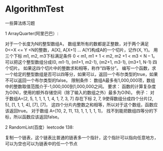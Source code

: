 # AlgorithmTest

一些算法练习题

1 ArrayQuarter(阿里巴巴）:

 对于一个长度为N的整型数组A， 数组里所有的数都是正整数，对于两个满足0<=X <= Y <N的整数，A[X], A[X+1] … A[Y]构成A的一个切片，记作(X, Y)。
 用三个下标 m1, m2, m3下标满足条件 0 < m1, m1 + 1 < m2, m2 +1 < m3 < N – 1。
 可以把这个整型数组分成(0, m1-1), (m1+1, m2-1), (m2+1, m3-1), (m3+1, N-1) 四个切片。
 如果这四个切片中的整数求和相等，称作“四等分”。
 编写一个函数，求一个给定的整型数组是否可以四等分，如果可以，返回一个布尔类型的true，如果不可以返回一个布尔类型的false。
 限制条件： 数组A最多有1,000,000项，数组中的整数取值范围介于-1,000,000到1,000,000之间。
 要求： 函数的计算复杂度为O(N)，使用的额外存储空间（除了输入的数组之外）最多为O(N)。
 例子：
 对于数组A=[2, 5, 1, 1, 1, 1, 4, 1, 7, 3, 7] 存在下标 2, 7, 9使得数组分成四个分片[2, 5], [1, 1, 1, 4], [7], [7]，
 这四个分片内整数之和相等，所以对于这个数组，函数应该返回true。
 对于数组 A=[10, 2, 11, 13, 1, 1, 1, 1, 1]， 找不到能把数组四等分的下标，所以函数应该返回false。
 
 2 RandomList(百度）leetcode 138:
 
 复制一个链表，这个链表比普通的链表多一个指针，这个指针可以指向任意地方，可以为空也可以为链表中的任一个节点
